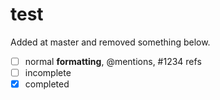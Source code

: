 test
====

Added at master and removed something below.

- [ ] normal **formatting**, @mentions, #1234 refs
- [ ] incomplete
- [x] completed
